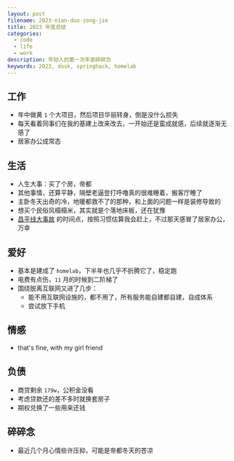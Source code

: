 ```yaml
---
layout: post
filename: 2023-nian-duo-zong-jie
title: 2023 年度总结
categories:
  - code
  - life
  - work
description: 年轻人的第一次年底碎碎念
keywords: 2023, dosk, springhack, homelab
---
```

## 工作

- 年中做黄 `1` 个大项目，然后项目华丽转身，倒是没什么损失
- 每天看着同事们在我的基建上改来改去，一开始还是蛮成就感，后续就逐渐无感了
- 居家办公成常态

## 生活

- 人生大事：买了个房，帝都
- 其他事情，还算平静，隔壁老逼登打呼噜真的很难睡着，搬客厅睡了
- 主卧冬天出奇的冷，地暖都救不了的那种，和上面的问题一样是装修导致的
- 想买个民俗风榻榻米，其实就是个落地床板，还在犹豫
- [昌平线大事故](https://zh.wikipedia.org/wiki/2023%E5%B9%B4%E5%8C%97%E4%BA%AC%E5%9C%B0%E9%93%81%E8%BF%BD%E5%B0%BE%E4%BA%8B%E6%95%85) 的时间点，按照习惯估算我会赶上，不过那天感冒了居家办公，万幸

## 爱好

- 基本是建成了 `homelab`，下半年也几乎不折腾它了，稳定跑
- 电费有点伤，`11` 月的时候到二阶梯了
- 围绕脱离互联网又进了几步：
  - 能不用互联网设施的，都不用了，所有服务能自建都自建，自成体系
  - 尝试放下手机

## 情感

- that's fine, with my girl friend

## 负债

- 商贷剩余 `179w`，公积金没看
- 考虑贷款还的差不多时就换套房子
- 期权兑换了一些用来还钱

## 碎碎念

- 最近几个月心情些许压抑，可能是帝都冬天的苍凉